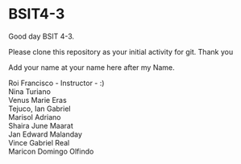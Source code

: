 # BSIT4-3

Good day BSIT 4-3.

Please clone this repository as your initial activity for git. Thank you

Add your name at your name here after my Name.

Roi Francisco - Instructor - :)
<br>Nina Turiano
<br>Venus Marie Eras
<br>Tejuco, Ian Gabriel
<br>Marisol Adriano
<br>Shaira June Maarat
<br>Jan Edward Malanday
<br>Vince Gabriel Real
<br>Maricon Domingo Olfindo